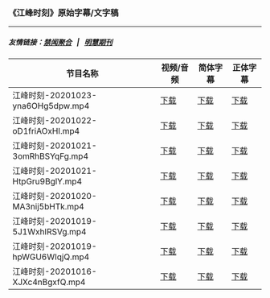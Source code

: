 ### 《江峰时刻》原始字幕/文字稿
---
##### 友情链接：[禁闻聚合](https://github.com/gfw-breaker/banned-news) &nbsp;&nbsp;|&nbsp;&nbsp; [明慧期刊](https://github.com/gfw-breaker/mh-qikan) 
| 节目名称 | 视频/音频 | 简体字幕 | 正体字幕 |
|---|---|---|---|
| 江峰时刻-20201023-yna6OHg5dpw.mp4 | [下载](https://y2mate.com/zh-cn/search/yna6OHg5dpw) | [下载](../channels/jiangfeng/_yna6OHg5dpw.srt?raw=true) | [下载](../channels/jiangfeng/_yna6OHg5dpw.tw.srt?raw=true) | 
| 江峰时刻-20201022-oD1friAOxHI.mp4 | [下载](https://y2mate.com/zh-cn/search/oD1friAOxHI) | [下载](../channels/jiangfeng/_oD1friAOxHI.srt?raw=true) | [下载](../channels/jiangfeng/_oD1friAOxHI.tw.srt?raw=true) | 
| 江峰时刻-20201021-3omRhBSYqFg.mp4 | [下载](https://y2mate.com/zh-cn/search/3omRhBSYqFg) | [下载](../channels/jiangfeng/_3omRhBSYqFg.srt?raw=true) | [下载](../channels/jiangfeng/_3omRhBSYqFg.tw.srt?raw=true) | 
| 江峰时刻-20201021-HtpGru9BglY.mp4 | [下载](https://y2mate.com/zh-cn/search/HtpGru9BglY) | [下载](../channels/jiangfeng/_HtpGru9BglY.srt?raw=true) | [下载](../channels/jiangfeng/_HtpGru9BglY.tw.srt?raw=true) | 
| 江峰时刻-20201020-MA3nij5bHTk.mp4 | [下载](https://y2mate.com/zh-cn/search/MA3nij5bHTk) | [下载](../channels/jiangfeng/_MA3nij5bHTk.srt?raw=true) | [下载](../channels/jiangfeng/_MA3nij5bHTk.tw.srt?raw=true) | 
| 江峰时刻-20201019-5J1WxhIRSVg.mp4 | [下载](https://y2mate.com/zh-cn/search/5J1WxhIRSVg) | [下载](../channels/jiangfeng/_5J1WxhIRSVg.srt?raw=true) | [下载](../channels/jiangfeng/_5J1WxhIRSVg.tw.srt?raw=true) | 
| 江峰时刻-20201019-hpWGU6WIqjQ.mp4 | [下载](https://y2mate.com/zh-cn/search/hpWGU6WIqjQ) | [下载](../channels/jiangfeng/_hpWGU6WIqjQ.srt?raw=true) | [下载](../channels/jiangfeng/_hpWGU6WIqjQ.tw.srt?raw=true) | 
| 江峰时刻-20201016-XJXc4nBgxfQ.mp4 | [下载](https://y2mate.com/zh-cn/search/XJXc4nBgxfQ) | [下载](../channels/jiangfeng/_XJXc4nBgxfQ.srt?raw=true) | [下载](../channels/jiangfeng/_XJXc4nBgxfQ.tw.srt?raw=true) | 
